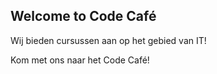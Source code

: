 ## Welcome to Code Café

Wij bieden cursussen aan op het gebied van IT!

Kom met ons naar het Code Café!